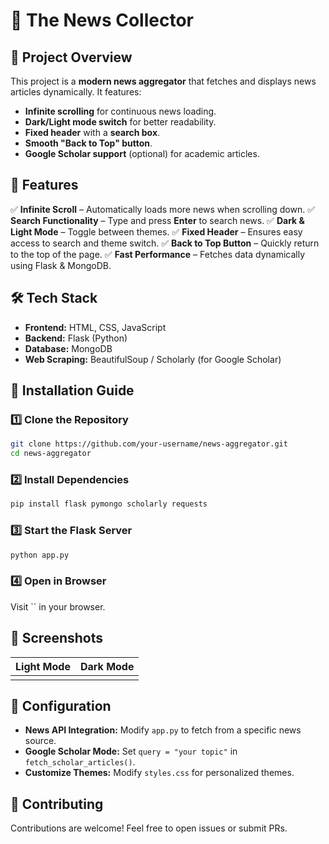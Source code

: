 # 📰 The News Collector

## 🌟 Project Overview

This project is a **modern news aggregator** that fetches and displays news articles dynamically. It features:

- **Infinite scrolling** for continuous news loading.
- **Dark/Light mode switch** for better readability.
- **Fixed header** with a **search box**.
- **Smooth "Back to Top" button**.
- **Google Scholar support** (optional) for academic articles.

## 🚀 Features

✅ **Infinite Scroll** – Automatically loads more news when scrolling down. ✅ **Search Functionality** – Type and press **Enter** to search news. ✅ **Dark & Light Mode** – Toggle between themes. ✅ **Fixed Header** – Ensures easy access to search and theme switch. ✅ **Back to Top Button** – Quickly return to the top of the page. ✅ **Fast Performance** – Fetches data dynamically using Flask & MongoDB.

## 🛠️ Tech Stack

- **Frontend:** HTML, CSS, JavaScript
- **Backend:** Flask (Python)
- **Database:** MongoDB
- **Web Scraping:** BeautifulSoup / Scholarly (for Google Scholar)

## 📜 Installation Guide

### 1️⃣ Clone the Repository

```sh
git clone https://github.com/your-username/news-aggregator.git
cd news-aggregator
```

### 2️⃣ Install Dependencies

```sh
pip install flask pymongo scholarly requests
```

### 3️⃣ Start the Flask Server

```sh
python app.py
```

### 4️⃣ Open in Browser

Visit `` in your browser.

## 📸 Screenshots

| Light Mode | Dark Mode |
| ---------- | --------- |
|            |           |

## 🔧 Configuration

- **News API Integration:** Modify `app.py` to fetch from a specific news source.
- **Google Scholar Mode:** Set `query = "your topic"` in `fetch_scholar_articles()`.
- **Customize Themes:** Modify `styles.css` for personalized themes.

## 🤝 Contributing

Contributions are welcome! Feel free to open issues or submit PRs.
